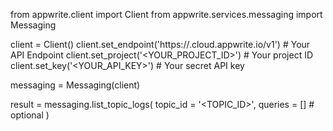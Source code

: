 from appwrite.client import Client
from appwrite.services.messaging import Messaging

client = Client()
client.set_endpoint('https://<REGION>.cloud.appwrite.io/v1') # Your API Endpoint
client.set_project('<YOUR_PROJECT_ID>') # Your project ID
client.set_key('<YOUR_API_KEY>') # Your secret API key

messaging = Messaging(client)

result = messaging.list_topic_logs(
    topic_id = '<TOPIC_ID>',
    queries = [] # optional
)
